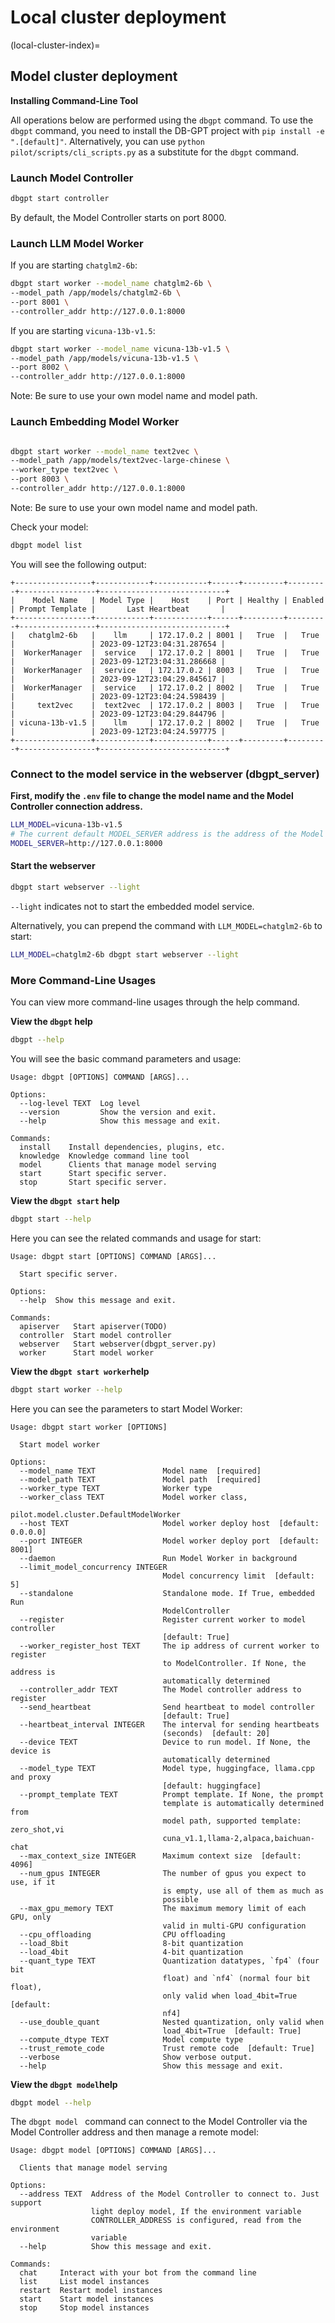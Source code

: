 Local cluster deployment
==================================
(local-cluster-index)=
## Model cluster deployment


**Installing Command-Line Tool**

All operations below are performed using the `dbgpt` command. To use the `dbgpt` command, you need to install the DB-GPT project with `pip install -e ".[default]"`. Alternatively, you can use `python pilot/scripts/cli_scripts.py` as a substitute for the `dbgpt` command.

### Launch Model Controller

```bash
dbgpt start controller
```

By default, the Model Controller starts on port 8000.


### Launch LLM Model Worker

If you are starting `chatglm2-6b`:

```bash
dbgpt start worker --model_name chatglm2-6b \
--model_path /app/models/chatglm2-6b \
--port 8001 \
--controller_addr http://127.0.0.1:8000
```

If you are starting `vicuna-13b-v1.5`:

```bash
dbgpt start worker --model_name vicuna-13b-v1.5 \
--model_path /app/models/vicuna-13b-v1.5 \
--port 8002 \
--controller_addr http://127.0.0.1:8000
```

Note: Be sure to use your own model name and model path.

### Launch Embedding Model Worker

```bash

dbgpt start worker --model_name text2vec \
--model_path /app/models/text2vec-large-chinese \
--worker_type text2vec \
--port 8003 \
--controller_addr http://127.0.0.1:8000
```

Note: Be sure to use your own model name and model path.

Check your model:

```bash
dbgpt model list
```

You will see the following output:
```
+-----------------+------------+------------+------+---------+---------+-----------------+----------------------------+
|    Model Name   | Model Type |    Host    | Port | Healthy | Enabled | Prompt Template |       Last Heartbeat       |
+-----------------+------------+------------+------+---------+---------+-----------------+----------------------------+
|   chatglm2-6b   |    llm     | 172.17.0.2 | 8001 |   True  |   True  |                 | 2023-09-12T23:04:31.287654 |
|  WorkerManager  |  service   | 172.17.0.2 | 8001 |   True  |   True  |                 | 2023-09-12T23:04:31.286668 |
|  WorkerManager  |  service   | 172.17.0.2 | 8003 |   True  |   True  |                 | 2023-09-12T23:04:29.845617 |
|  WorkerManager  |  service   | 172.17.0.2 | 8002 |   True  |   True  |                 | 2023-09-12T23:04:24.598439 |
|     text2vec    |  text2vec  | 172.17.0.2 | 8003 |   True  |   True  |                 | 2023-09-12T23:04:29.844796 |
| vicuna-13b-v1.5 |    llm     | 172.17.0.2 | 8002 |   True  |   True  |                 | 2023-09-12T23:04:24.597775 |
+-----------------+------------+------------+------+---------+---------+-----------------+----------------------------+
```

### Connect to the model service in the webserver (dbgpt_server)

**First, modify the `.env` file to change the model name and the Model Controller connection address.**

```bash
LLM_MODEL=vicuna-13b-v1.5
# The current default MODEL_SERVER address is the address of the Model Controller
MODEL_SERVER=http://127.0.0.1:8000
```

#### Start the webserver

```bash
dbgpt start webserver --light
```

`--light`  indicates not to start the embedded model service.

Alternatively, you can prepend the command with `LLM_MODEL=chatglm2-6b` to start:

```bash
LLM_MODEL=chatglm2-6b dbgpt start webserver --light
```


### More Command-Line Usages

You can view more command-line usages through the help command.

**View the `dbgpt` help**
```bash
dbgpt --help
```

You will see the basic command parameters and usage:

```
Usage: dbgpt [OPTIONS] COMMAND [ARGS]...

Options:
  --log-level TEXT  Log level
  --version         Show the version and exit.
  --help            Show this message and exit.

Commands:
  install    Install dependencies, plugins, etc.
  knowledge  Knowledge command line tool
  model      Clients that manage model serving
  start      Start specific server.
  stop       Start specific server.
```

**View the `dbgpt start` help**

```bash
dbgpt start --help
```

Here you can see the related commands and usage for start:

```
Usage: dbgpt start [OPTIONS] COMMAND [ARGS]...

  Start specific server.

Options:
  --help  Show this message and exit.

Commands:
  apiserver   Start apiserver(TODO)
  controller  Start model controller
  webserver   Start webserver(dbgpt_server.py)
  worker      Start model worker
```

**View the `dbgpt start worker`help**

```bash
dbgpt start worker --help
```

Here you can see the parameters to start Model Worker:

```
Usage: dbgpt start worker [OPTIONS]

  Start model worker

Options:
  --model_name TEXT               Model name  [required]
  --model_path TEXT               Model path  [required]
  --worker_type TEXT              Worker type
  --worker_class TEXT             Model worker class,
                                  pilot.model.cluster.DefaultModelWorker
  --host TEXT                     Model worker deploy host  [default: 0.0.0.0]
  --port INTEGER                  Model worker deploy port  [default: 8001]
  --daemon                        Run Model Worker in background
  --limit_model_concurrency INTEGER
                                  Model concurrency limit  [default: 5]
  --standalone                    Standalone mode. If True, embedded Run
                                  ModelController
  --register                      Register current worker to model controller
                                  [default: True]
  --worker_register_host TEXT     The ip address of current worker to register
                                  to ModelController. If None, the address is
                                  automatically determined
  --controller_addr TEXT          The Model controller address to register
  --send_heartbeat                Send heartbeat to model controller
                                  [default: True]
  --heartbeat_interval INTEGER    The interval for sending heartbeats
                                  (seconds)  [default: 20]
  --device TEXT                   Device to run model. If None, the device is
                                  automatically determined
  --model_type TEXT               Model type, huggingface, llama.cpp and proxy
                                  [default: huggingface]
  --prompt_template TEXT          Prompt template. If None, the prompt
                                  template is automatically determined from
                                  model path, supported template: zero_shot,vi
                                  cuna_v1.1,llama-2,alpaca,baichuan-chat
  --max_context_size INTEGER      Maximum context size  [default: 4096]
  --num_gpus INTEGER              The number of gpus you expect to use, if it
                                  is empty, use all of them as much as
                                  possible
  --max_gpu_memory TEXT           The maximum memory limit of each GPU, only
                                  valid in multi-GPU configuration
  --cpu_offloading                CPU offloading
  --load_8bit                     8-bit quantization
  --load_4bit                     4-bit quantization
  --quant_type TEXT               Quantization datatypes, `fp4` (four bit
                                  float) and `nf4` (normal four bit float),
                                  only valid when load_4bit=True  [default:
                                  nf4]
  --use_double_quant              Nested quantization, only valid when
                                  load_4bit=True  [default: True]
  --compute_dtype TEXT            Model compute type
  --trust_remote_code             Trust remote code  [default: True]
  --verbose                       Show verbose output.
  --help                          Show this message and exit. 
```

**View the `dbgpt model`help**

```bash
dbgpt model --help
```

The `dbgpt model ` command can connect to the Model Controller via the Model Controller address and then manage a remote model:

```
Usage: dbgpt model [OPTIONS] COMMAND [ARGS]...

  Clients that manage model serving

Options:
  --address TEXT  Address of the Model Controller to connect to. Just support
                  light deploy model, If the environment variable
                  CONTROLLER_ADDRESS is configured, read from the environment
                  variable
  --help          Show this message and exit.

Commands:
  chat     Interact with your bot from the command line
  list     List model instances
  restart  Restart model instances
  start    Start model instances
  stop     Stop model instances
```